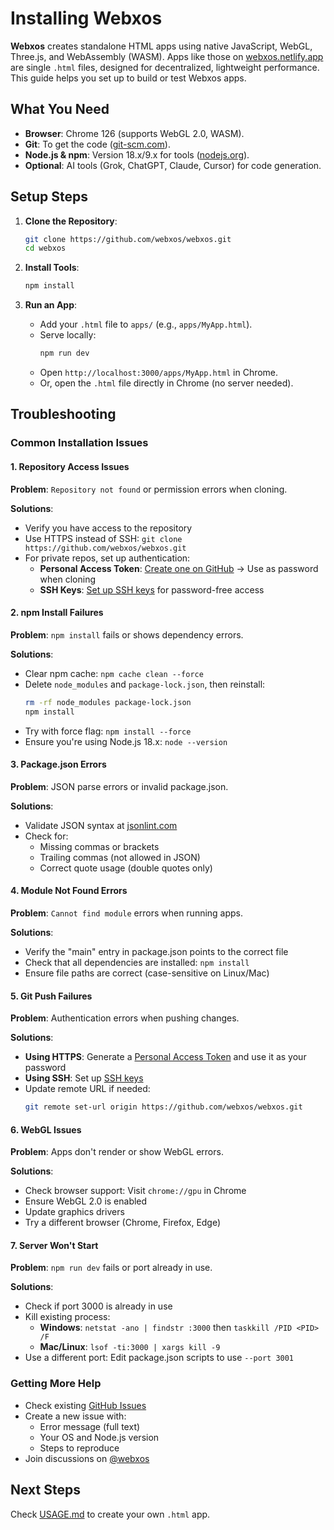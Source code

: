 # Installing Webxos
**Webxos** creates standalone HTML apps using native JavaScript, WebGL, Three.js, and WebAssembly (WASM). Apps like those on [webxos.netlify.app](https://webxos.netlify.app) are single `.html` files, designed for decentralized, lightweight performance. This guide helps you set up to build or test Webxos apps.

## What You Need
- **Browser**: Chrome 126 (supports WebGL 2.0, WASM).
- **Git**: To get the code ([git-scm.com](https://git-scm.com)).
- **Node.js & npm**: Version 18.x/9.x for tools ([nodejs.org](https://nodejs.org)).
- **Optional**: AI tools (Grok, ChatGPT, Claude, Cursor) for code generation.

## Setup Steps
1. **Clone the Repository**:
   ```bash
   git clone https://github.com/webxos/webxos.git
   cd webxos
   ```

2. **Install Tools**:
   ```bash
   npm install
   ```

3. **Run an App**:
   - Add your `.html` file to `apps/` (e.g., `apps/MyApp.html`).
   - Serve locally:
     ```bash
     npm run dev
     ```
   - Open `http://localhost:3000/apps/MyApp.html` in Chrome.
   - Or, open the `.html` file directly in Chrome (no server needed).

## Troubleshooting

### Common Installation Issues

#### 1. Repository Access Issues
**Problem**: `Repository not found` or permission errors when cloning.

**Solutions**:
- Verify you have access to the repository
- Use HTTPS instead of SSH: `git clone https://github.com/webxos/webxos.git`
- For private repos, set up authentication:
  - **Personal Access Token**: [Create one on GitHub](https://github.com/settings/tokens) → Use as password when cloning
  - **SSH Keys**: [Set up SSH keys](https://docs.github.com/en/authentication/connecting-to-github-with-ssh) for password-free access

#### 2. npm Install Failures
**Problem**: `npm install` fails or shows dependency errors.

**Solutions**:
- Clear npm cache: `npm cache clean --force`
- Delete `node_modules` and `package-lock.json`, then reinstall:
  ```bash
  rm -rf node_modules package-lock.json
  npm install
  ```
- Try with force flag: `npm install --force`
- Ensure you're using Node.js 18.x: `node --version`

#### 3. Package.json Errors
**Problem**: JSON parse errors or invalid package.json.

**Solutions**:
- Validate JSON syntax at [jsonlint.com](https://jsonlint.com)
- Check for:
  - Missing commas or brackets
  - Trailing commas (not allowed in JSON)
  - Correct quote usage (double quotes only)

#### 4. Module Not Found Errors
**Problem**: `Cannot find module` errors when running apps.

**Solutions**:
- Verify the "main" entry in package.json points to the correct file
- Check that all dependencies are installed: `npm install`
- Ensure file paths are correct (case-sensitive on Linux/Mac)

#### 5. Git Push Failures
**Problem**: Authentication errors when pushing changes.

**Solutions**:
- **Using HTTPS**: Generate a [Personal Access Token](https://github.com/settings/tokens) and use it as your password
- **Using SSH**: Set up [SSH keys](https://docs.github.com/en/authentication/connecting-to-github-with-ssh/generating-a-new-ssh-key-and-adding-it-to-the-ssh-agent)
- Update remote URL if needed:
  ```bash
  git remote set-url origin https://github.com/webxos/webxos.git
  ```

#### 6. WebGL Issues
**Problem**: Apps don't render or show WebGL errors.

**Solutions**:
- Check browser support: Visit `chrome://gpu` in Chrome
- Ensure WebGL 2.0 is enabled
- Update graphics drivers
- Try a different browser (Chrome, Firefox, Edge)

#### 7. Server Won't Start
**Problem**: `npm run dev` fails or port already in use.

**Solutions**:
- Check if port 3000 is already in use
- Kill existing process:
  - **Windows**: `netstat -ano | findstr :3000` then `taskkill /PID <PID> /F`
  - **Mac/Linux**: `lsof -ti:3000 | xargs kill -9`
- Use a different port: Edit package.json scripts to use `--port 3001`

### Getting More Help
- Check existing [GitHub Issues](https://github.com/webxos/webxos/issues)
- Create a new issue with:
  - Error message (full text)
  - Your OS and Node.js version
  - Steps to reproduce
- Join discussions on [@webxos](https://x.com/webxos)

## Next Steps
Check [USAGE.md](USAGE.md) to create your own `.html` app.
